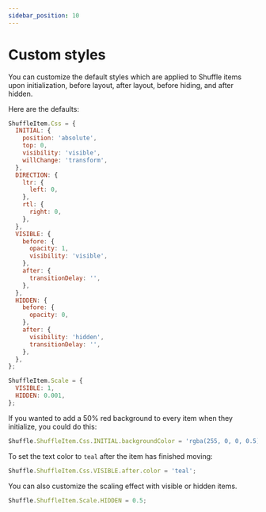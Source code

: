 ```yaml
---
sidebar_position: 10
---
```


# Custom styles

You can customize the default styles which are applied to Shuffle items upon initialization, before layout, after layout, before hiding, and after hidden.

Here are the defaults:

```js
ShuffleItem.Css = {
  INITIAL: {
    position: 'absolute',
    top: 0,
    visibility: 'visible',
    willChange: 'transform',
  },
  DIRECTION: {
    ltr: {
      left: 0,
    },
    rtl: {
      right: 0,
    },
  },
  VISIBLE: {
    before: {
      opacity: 1,
      visibility: 'visible',
    },
    after: {
      transitionDelay: '',
    },
  },
  HIDDEN: {
    before: {
      opacity: 0,
    },
    after: {
      visibility: 'hidden',
      transitionDelay: '',
    },
  },
};

ShuffleItem.Scale = {
  VISIBLE: 1,
  HIDDEN: 0.001,
};
```

If you wanted to add a 50% red background to every item when they initialize, you could do this:

```js
Shuffle.ShuffleItem.Css.INITIAL.backgroundColor = 'rgba(255, 0, 0, 0.5)';
```

To set the text color to `teal` after the item has finished moving:

```js
Shuffle.ShuffleItem.Css.VISIBLE.after.color = 'teal';
```

You can also customize the scaling effect with visible or hidden items.

```js
Shuffle.ShuffleItem.Scale.HIDDEN = 0.5;
```
